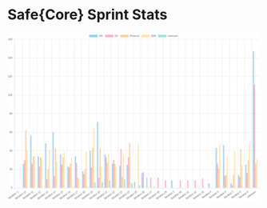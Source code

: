 # Safe{Core} Sprint Stats
<img src="./total_complexity/2025-01-29.png" width="600" title="Total Complexity">


